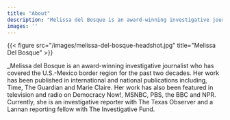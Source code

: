 ```yaml
---
title: "About"
description: "Melissa del Bosque is an award-winning investigative journalist who has covered the U.S.-Mexico border region for the past two decades."
images: ''
---
```

{{< figure src="/images/melissa-del-bosque-headshot.jpg" title="Melissa Del Bosque" >}}

_Melissa del Bosque is an award-winning investigative journalist who has covered the U.S.-Mexico border region for the past two decades. Her work has been published in international and national publications including, Time, The Guardian and Marie Claire. Her work has also been featured in television and radio on Democracy Now!, MSNBC, PBS, the BBC and NPR. Currently, she is an investigative reporter with The Texas Observer and a Lannan reporting fellow with The Investigative Fund.